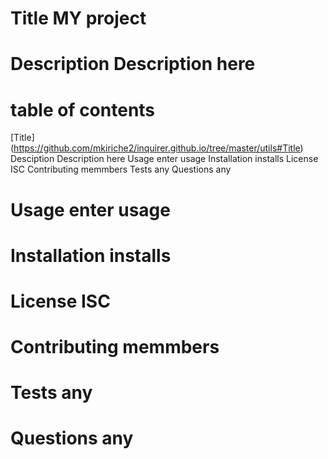 

# Title MY project
# Description Description here
# table of contents 
[Title] (https://github.com/mkiriche2/inquirer.github.io/tree/master/utils#Title)
Desciption Description here
Usage enter usage
Installation installs
License ISC
Contributing memmbers
Tests any
Questions any
# Usage enter usage
# Installation installs
# License ISC
# Contributing memmbers
# Tests any
# Questions any

 
      